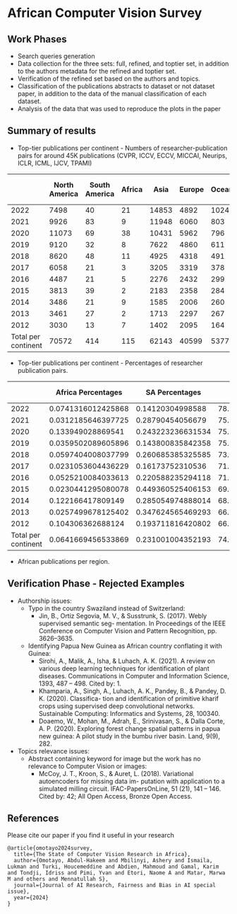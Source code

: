 # African Computer Vision Survey

## Work Phases
* Search queries generation
* Data collection for the three sets: full, refined, and toptier set, in addition to the authors metadata for the refined and toptier set.
* Verification of the refined set based on the authors and topics.
* Classification of the publications abstracts to dataset or not dataset paper, in addition to the data of the manual classification of each dataset.
* Analysis of the data that was used to reproduce the plots in the paper

## Summary of results
* Top-tier publications per continent - Numbers of researcher-publication pairs for around 45K publications (CVPR, ICCV, ECCV, MICCAI, Neurips, ICLR, ICML, IJCV, TPAMI)


|                     | North America | South America | Africa | Asia  | Europe | Oceania | Total Per Year |
|---------------------|---------------|---------------|--------|-------|--------|---------|----------------|
| 2022                | 7498          | 40            | 21     | 14853 | 4892   | 1024    | 28328          |
| 2021                | 9926          | 83            | 9      | 11948 | 6060   | 803     | 28829          |
| 2020                | 11073         | 69            | 38     | 10431 | 5962   | 796     | 28369          |
| 2019                | 9120          | 32            | 8      | 7622  | 4860   | 611     | 22253          |
| 2018                | 8620          | 48            | 11     | 4925  | 4318   | 491     | 18413          |
| 2017                | 6058          | 21            | 3      | 3205  | 3319   | 378     | 12984          |
| 2016                | 4487          | 21            | 5      | 2276  | 2432   | 299     | 9520           |
| 2015                | 3813          | 39            | 2      | 2183  | 2358   | 284     | 8679           |
| 2014                | 3486          | 21            | 9      | 1585  | 2006   | 260     | 7367           |
| 2013                | 3461          | 27            | 2      | 1713  | 2297   | 267     | 7767           |
| 2012                | 3030          | 13            | 7      | 1402  | 2095   | 164     | 6711           |
| Total per continent | 70572         | 414           | 115    | 62143 | 40599  | 5377    | 179220         |

  
* Top-tier publications per continent - Percentages of researcher publication pairs.


|                     | Africa Percentages | SA Percentages    | NA+Asia Percentages | Oceania Percentages | Europe Percentages |
|---------------------|--------------------|-------------------|---------------------|---------------------|--------------------|
| 2022                | 0.0741316012425868 | 0.14120304998588  | 78.9007342558599    | 3.61479807963852    | 17.2691330132731   |
| 2021                | 0.0312185646397725 | 0.28790454056679  | 75.8749869922647    | 2.78538971174859    | 21.0205001907801   |
| 2020                | 0.133949028869541  | 0.243223236631534 | 75.8010504423843    | 2.80587965737248    | 21.0158976347421   |
| 2019                | 0.0359502089605896 | 0.143800835842358 | 75.2347998022739    | 2.74569720936503    | 21.8397519435582   |
| 2018                | 0.0597404008037799 | 0.260685385325585 | 73.5621571715636    | 2.66659425405963    | 23.4508227882474   |
| 2017                | 0.0231053604436229 | 0.16173752310536  | 71.341651263093     | 2.91127541589649    | 25.5622304374615   |
| 2016                | 0.0525210084033613 | 0.220588235294118 | 71.0399159663866    | 3.14075630252101    | 25.546218487395    |
| 2015                | 0.0230441295080078 | 0.449360525406153 | 69.0863002650075    | 3.27226639013711    | 27.1690286899412   |
| 2014                | 0.122166417809149  | 0.285054974888014 | 68.8339894122438    | 3.52925207004208    | 27.229537125017    |
| 2013                | 0.0257499678125402 | 0.347624565469293 | 66.6151667310416    | 3.43762070297412    | 29.5738380327025   |
| 2012                | 0.104306362688124  | 0.193711816420802 | 66.0408284905379    | 2.44374906869319    | 31.21740426166     |
| Total per continent | 0.0641669456533869 | 0.231001004352193 | 74.0514451512108    | 3.00022318937619    | 22.6531637094074   |
  
* African publications per region.

  
## Verification Phase - Rejected Examples
* Authorship issues:
    * Typo in the country Swaziland instead of Switzerland:
        * Jin, B., Ortiz Segovia, M. V., & Susstrunk, S. (2017). Webly supervised semantic seg- mentation. In Proceedings of the IEEE Conference on Computer Vision and Pattern Recognition, pp. 3626–3635.
    * Identifying Papua New Guinea as African country conflating it with Guinea:
        * Sirohi, A., Malik, A., Isha, & Luhach, A. K. (2021). A review on various deep learning techniques for identification of plant diseases. Communications in Computer and Information Science, 1393, 487 – 498. Cited by: 1.
        * Khamparia, A., Singh, A., Luhach, A. K., Pandey, B., & Pandey, D. K. (2020). Classifica- tion and identification of primitive kharif crops using supervised deep convolutional networks. Sustainable Computing: Informatics and Systems, 28, 100340.
        * Doaemo, W., Mohan, M., Adrah, E., Srinivasan, S., & Dalla Corte, A. P. (2020). Exploring forest change spatial patterns in papua new guinea: A pilot study in the bumbu river basin. Land, 9(9), 282.
* Topics relevance issues:
    * Abstract containing keyword for image but the work has no relevance to Computer Vision or images:
        * McCoy, J. T., Kroon, S., & Auret, L. (2018). Variational autoencoders for missing data im- putation with application to a simulated milling circuit. IFAC-PapersOnLine, 51 (21), 141 – 146. Cited by: 42; All Open Access, Bronze Open Access.
          
## References

Please cite our paper if you find it useful in your research

```
@article{omotayo2024survey,
  title={The State of Computer Vision Research in Africa},
  author={Omotayo, Abdul-Hakeem and Mbilinyi, Ashery and Ismaila, Lukman and Turki, Houcemeddine and Abdien, Mahmoud and Gamal, Karim and Tondji, Idriss and Pimi, Yvan and Etori, Naome A and Matar, Marwa M and others and Mennatullah S},
  journal={Journal of AI Research, Fairness and Bias in AI special issue},
  year={2024}
}
```
